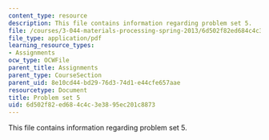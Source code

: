 ```yaml
---
content_type: resource
description: This file contains information regarding problem set 5.
file: /courses/3-044-materials-processing-spring-2013/6d502f82ed684c4c3e3895ec201c8873_MIT3_044S13_pset5.pdf
file_type: application/pdf
learning_resource_types:
- Assignments
ocw_type: OCWFile
parent_title: Assignments
parent_type: CourseSection
parent_uid: 8e10cd44-bd29-76d3-74d1-e44cfe657aae
resourcetype: Document
title: Problem set 5
uid: 6d502f82-ed68-4c4c-3e38-95ec201c8873
---
```

This file contains information regarding problem set 5.

